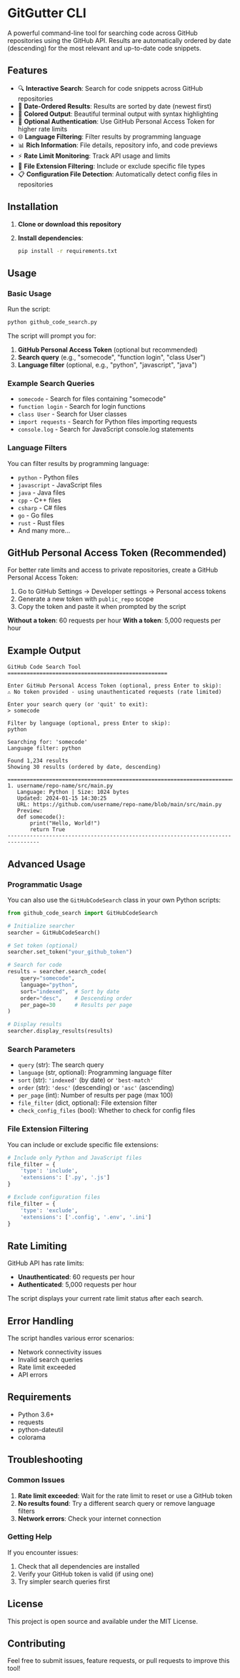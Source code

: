# GitGutter CLI

A powerful command-line tool for searching code across GitHub repositories using the GitHub API. Results are automatically ordered by date (descending) for the most relevant and up-to-date code snippets.

## Features

- 🔍 **Interactive Search**: Search for code snippets across GitHub repositories
- 📅 **Date-Ordered Results**: Results are sorted by date (newest first)
- 🎨 **Colored Output**: Beautiful terminal output with syntax highlighting
- 🔐 **Optional Authentication**: Use GitHub Personal Access Token for higher rate limits
- 🌐 **Language Filtering**: Filter results by programming language
- 📊 **Rich Information**: File details, repository info, and code previews
- ⚡ **Rate Limit Monitoring**: Track API usage and limits
- 🔧 **File Extension Filtering**: Include or exclude specific file types
- 📋 **Configuration File Detection**: Automatically detect config files in repositories

## Installation

1. **Clone or download this repository**

2. **Install dependencies**:
   ```bash
   pip install -r requirements.txt
   ```

## Usage

### Basic Usage

Run the script:
```bash
python github_code_search.py
```

The script will prompt you for:
1. **GitHub Personal Access Token** (optional but recommended)
2. **Search query** (e.g., "somecode", "function login", "class User")
3. **Language filter** (optional, e.g., "python", "javascript", "java")

### Example Search Queries

- `somecode` - Search for files containing "somecode"
- `function login` - Search for login functions
- `class User` - Search for User classes
- `import requests` - Search for Python files importing requests
- `console.log` - Search for JavaScript console.log statements

### Language Filters

You can filter results by programming language:
- `python` - Python files
- `javascript` - JavaScript files
- `java` - Java files
- `cpp` - C++ files
- `csharp` - C# files
- `go` - Go files
- `rust` - Rust files
- And many more...

## GitHub Personal Access Token (Recommended)

For better rate limits and access to private repositories, create a GitHub Personal Access Token:

1. Go to GitHub Settings → Developer settings → Personal access tokens
2. Generate a new token with `public_repo` scope
3. Copy the token and paste it when prompted by the script

**Without a token**: 60 requests per hour
**With a token**: 5,000 requests per hour

## Example Output

```
GitHub Code Search Tool
==================================================

Enter GitHub Personal Access Token (optional, press Enter to skip): 
⚠ No token provided - using unauthenticated requests (rate limited)

Enter your search query (or 'quit' to exit):
> somecode

Filter by language (optional, press Enter to skip): 
python

Searching for: 'somecode'
Language filter: python

Found 1,234 results
Showing 30 results (ordered by date, descending)

================================================================================
1. username/repo-name/src/main.py
   Language: Python | Size: 1024 bytes
   Updated: 2024-01-15 14:30:25
   URL: https://github.com/username/repo-name/blob/main/src/main.py
   Preview:
   def somecode():
       print("Hello, World!")
       return True
--------------------------------------------------------------------------------
```

## Advanced Usage

### Programmatic Usage

You can also use the `GitHubCodeSearch` class in your own Python scripts:

```python
from github_code_search import GitHubCodeSearch

# Initialize searcher
searcher = GitHubCodeSearch()

# Set token (optional)
searcher.set_token("your_github_token")

# Search for code
results = searcher.search_code(
    query="somecode",
    language="python",
    sort="indexed",  # Sort by date
    order="desc",    # Descending order
    per_page=30      # Results per page
)

# Display results
searcher.display_results(results)
```

### Search Parameters

- `query` (str): The search query
- `language` (str, optional): Programming language filter
- `sort` (str): `'indexed'` (by date) or `'best-match'`
- `order` (str): `'desc'` (descending) or `'asc'` (ascending)
- `per_page` (int): Number of results per page (max 100)
- `file_filter` (dict, optional): File extension filter
- `check_config_files` (bool): Whether to check for config files

### File Extension Filtering

You can include or exclude specific file extensions:

```python
# Include only Python and JavaScript files
file_filter = {
    'type': 'include',
    'extensions': ['.py', '.js']
}

# Exclude configuration files
file_filter = {
    'type': 'exclude',
    'extensions': ['.config', '.env', '.ini']
}
```

## Rate Limiting

GitHub API has rate limits:
- **Unauthenticated**: 60 requests per hour
- **Authenticated**: 5,000 requests per hour

The script displays your current rate limit status after each search.

## Error Handling

The script handles various error scenarios:
- Network connectivity issues
- Invalid search queries
- Rate limit exceeded
- API errors

## Requirements

- Python 3.6+
- requests
- python-dateutil
- colorama

## Troubleshooting

### Common Issues

1. **Rate limit exceeded**: Wait for the rate limit to reset or use a GitHub token
2. **No results found**: Try a different search query or remove language filters
3. **Network errors**: Check your internet connection

### Getting Help

If you encounter issues:
1. Check that all dependencies are installed
2. Verify your GitHub token is valid (if using one)
3. Try simpler search queries first

## License

This project is open source and available under the MIT License.

## Contributing

Feel free to submit issues, feature requests, or pull requests to improve this tool! 